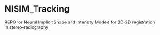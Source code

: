 # NISIM_Tracking
REPO for Neural Implicit Shape and Intensity Models for 2D-3D registration in stereo-radiography
